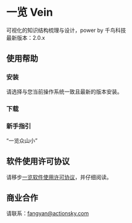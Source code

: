 # 一览 Vein 
  可视化的知识结构梳理与设计，power by 千鸟科技  
  最新版本：2.0.x

## 使用帮助

  ### 安装
  请选择与您当前操作系统一致且最新的版本安装。

  ### 下载
  
  ### 新手指引
  “一览众山小”

## 软件使用许可协议
  请移步[一览软件使用许可协议](https://github.com/ploverbay/vein/blob/master/This%20Kindling%20Software%20License%20Agreement.md)，并仔细阅读。


## 商业合作
请联系：fangyan@actionsky.com

